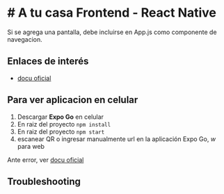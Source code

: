 # # A tu casa Frontend - React Native



Si se agrega una pantalla, debe incluirse en App.js como componente de navegacion.


## Enlaces de interés


* [docu oficial](https://reactnative.dev/docs/)

## Para ver aplicacion en celular

1. Descargar **Expo Go** en celular
2. En raiz del proyecto `npm install`
2. En raiz del proyecto `npm start`
3. escanear QR o ingresar manualmente url en la aplicación Expo Go, *w* para web

Ante error, ver [docu oficial](https://reactnative.dev/docs/)

## Troubleshooting
